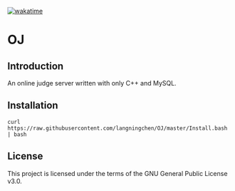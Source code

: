 [![wakatime](https://wakatime.com/badge/github/langningchen/OJ.svg)](https://wakatime.com/badge/github/langningchen/OJ)

# OJ

## Introduction

An online judge server written with only C++ and MySQL.

## Installation

`curl https://raw.githubusercontent.com/langningchen/OJ/master/Install.bash | bash`

## License

This project is licensed under the terms of the GNU General Public License v3.0.
